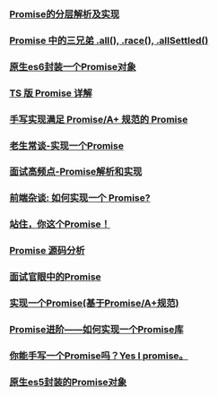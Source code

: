 ### [Promise的分层解析及实现](https://juejin.im/post/5be93f6ff265da6153044d88)
### [Promise 中的三兄弟 .all(), .race(), .allSettled()](https://juejin.im/post/5d534ff16fb9a06b1027209c)
### [原生es6封装一个Promise对象](https://juejin.im/post/5bfc9e4ee51d451dca4794af)
### [TS 版 Promise 详解](https://juejin.im/post/5c010de86fb9a049b41c3285)
### [手写实现满足 Promise/A+ 规范的 Promise](https://juejin.im/post/5c0a3d696fb9a04a0604ad44)
### [老生常谈-实现一个Promise](https://juejin.im/post/5c0dc1bd6fb9a049e06328f7)
### [面试高频点-Promise解析和实现](https://juejin.im/post/5c10d77ee51d4536425c852e)
### [前端杂谈: 如何实现一个 Promise?](https://juejin.im/post/5c121b82f265da612061b225)
### [站住，你这个Promise！](https://juejin.im/post/5c179aad5188256d9832fb61)
### [Promise 源码分析](https://juejin.im/post/5c1cb4b0e51d455fb3109f48)
### [面试官眼中的Promise](https://juejin.im/post/5c233a8ee51d450d5a01b712)
### [实现一个Promise(基于Promise/A+规范)](https://juejin.im/post/5c2b34a15188257abf1d96eb)
### [Promise进阶——如何实现一个Promise库](https://juejin.im/post/5c2c718ce51d4558bf39860d)
### [你能手写一个Promise吗？Yes I promise。](https://juejin.im/post/5c41297cf265da613356d4ec)
### [原生es5封装的Promise对象](https://juejin.im/post/5c4576cf6fb9a04a06052f3f#heading-12)
